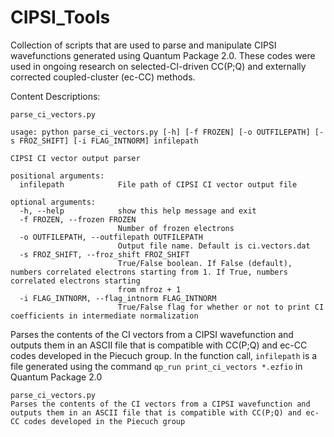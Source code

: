 # CIPSI_Tools
Collection of scripts that are used to parse and manipulate CIPSI wavefunctions generated using Quantum Package 2.0. These codes were used in ongoing research on selected-CI-driven CC(P;Q) and externally corrected coupled-cluster (ec-CC) methods.

Content Descriptions:

```
parse_ci_vectors.py

usage: python parse_ci_vectors.py [-h] [-f FROZEN] [-o OUTFILEPATH] [-s FROZ_SHIFT] [-i FLAG_INTNORM] infilepath

CIPSI CI vector output parser

positional arguments:
  infilepath            File path of CIPSI CI vector output file

optional arguments:
  -h, --help            show this help message and exit
  -f FROZEN, --frozen FROZEN
                        Number of frozen electrons
  -o OUTFILEPATH, --outfilepath OUTFILEPATH
                        Output file name. Default is ci.vectors.dat
  -s FROZ_SHIFT, --froz_shift FROZ_SHIFT
                        True/False boolean. If False (default), numbers correlated electrons starting from 1. If True, numbers correlated electrons starting
                        from nfroz + 1
  -i FLAG_INTNORM, --flag_intnorm FLAG_INTNORM
                        True/False flag for whether or not to print CI coefficients in intermediate normalization
```
Parses the contents of the CI vectors from a CIPSI wavefunction and outputs them in an ASCII file that is compatible with CC(P;Q) and ec-CC codes developed in the Piecuch group. In the function call, ```infilepath``` is a file generated using the command ```qp_run print_ci_vectors *.ezfio``` in Quantum Package 2.0



```
parse_ci_vectors.py
Parses the contents of the CI vectors from a CIPSI wavefunction and outputs them in an ASCII file that is compatible with CC(P;Q) and ec-CC codes developed in the Piecuch group
```
